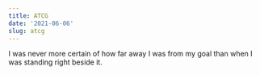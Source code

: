 ```yaml
---
title: ATCG
date: '2021-06-06'
slug: atcg
---
```


<p></p>

I was never more certain of how far away I was from my goal than when I was standing right beside it.
